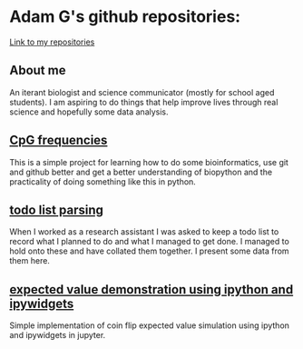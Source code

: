 # Adam G's github repositories:

[Link to my repositories](https://github.com/adamdoescode)

## About me
An iterant biologist and science communicator (mostly for school aged students). I am aspiring to do things that help improve lives through real science and hopefully some data analysis.

## [CpG frequencies](CpG-in-covid)
This is a simple project for learning how to do some bioinformatics, use git and github better and get a better understanding of biopython and the practicality of doing something like this in python.

## [todo list parsing](todo-parsing)
When I worked as a research assistant I was asked to keep a todo list to record what I planned to do and what I managed to get done. I managed to hold onto these and have collated them together. I present some data from them here.

## [expected value demonstration using ipython and ipywidgets](coin-flip-EV-demonstration)
Simple implementation of coin flip expected value simulation using ipython and ipywidgets in jupyter.
